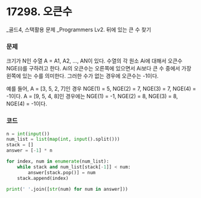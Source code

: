 # 17298. 오큰수
_골드4, 스택활용 문제
_Programmers Lv2. 뒤에 있는 큰 수 찾기
### 문제
크기가 N인 수열 A = A1, A2, ..., AN이 있다. 수열의 각 원소 Ai에 대해서 오큰수 NGE(i)를 구하려고 한다. Ai의 오큰수는 오른쪽에 있으면서 Ai보다 큰 수 중에서 가장 왼쪽에 있는 수를 의미한다. 그러한 수가 없는 경우에 오큰수는 -1이다.

예를 들어, A = [3, 5, 2, 7]인 경우 NGE(1) = 5, NGE(2) = 7, NGE(3) = 7, NGE(4) = -1이다. A = [9, 5, 4, 8]인 경우에는 NGE(1) = -1, NGE(2) = 8, NGE(3) = 8, NGE(4) = -1이다.

### 코드
```python
n = int(input())
num_list = list(map(int, input().split()))
stack = []
answer = [-1] * n

for index, num in enumerate(num_list):
    while stack and num_list[stack[-1]] < num:
        answer[stack.pop()] = num
    stack.append(index)

print(' '.join([str(num) for num in answer]))
```

